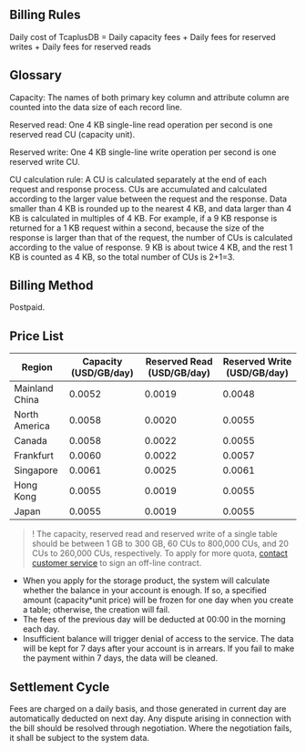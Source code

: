 [//]: # (chinagitpath:XXXXX)

## Billing Rules
Daily cost of TcaplusDB = Daily capacity fees + Daily fees for reserved writes + Daily fees for reserved reads

## Glossary
Capacity: The names of both primary key column and attribute column are counted into the data size of each record line.

Reserved read: One 4 KB single-line read operation per second is one reserved read CU (capacity unit).

Reserved write: One 4 KB single-line write operation per second is one reserved write CU.

CU calculation rule: A CU is calculated separately at the end of each request and response process. CUs are accumulated and calculated according to the larger value between the request and the response. Data smaller than 4 KB is rounded up to the nearest 4 KB, and data larger than 4 KB is calculated in multiples of 4 KB. For example, if a 9 KB response is returned for a 1 KB request within a second, because the size of the response is larger than that of the request, the number of CUs is calculated according to the value of response. 9 KB is about twice 4 KB, and the rest 1 KB is counted as 4 KB, so the total number of CUs is 2+1=3.

## Billing Method
Postpaid.

## Price List

| Region | Capacity (USD/GB/day) | Reserved Read (USD/GB/day) | Reserved Write (USD/GB/day) |
|---------|---------|---------|---------|
| Mainland China | 0.0052 | 0.0019 | 0.0048 |
| North America | 0.0058 | 0.0020 | 0.0055 |
| Canada | 0.0058 | 0.0022 | 0.0055 |
| Frankfurt | 0.0060 | 0.0022 | 0.0057 |
| Singapore | 0.0061 | 0.0025 | 0.0061 |
| Hong Kong | 0.0055 | 0.0019 | 0.0055 |
| Japan | 0.0055 | 0.0019 | 0.0055 |

>! The capacity, reserved read and reserved write of a single table should be between 1 GB to 300 GB, 60 CUs to 800,000 CUs, and 20 CUs to 260,000 CUs, respectively. To apply for more quota, [contact customer service](https://cloud.tencent.com/about/connect) to sign an off-line contract.

- When you apply for the storage product, the system will calculate whether the balance in your account is enough. If so, a specified amount (capacity*unit price) will be frozen for one day when you create a table; otherwise, the creation will fail.
- The fees of the previous day will be deducted at 00:00 in the morning each day.
- Insufficient balance will trigger denial of access to the service. The data will be kept for 7 days after your account is in arrears. If you fail to make the payment within 7 days, the data will be cleaned.

## Settlement Cycle
Fees are charged on a daily basis, and those generated in current day are automatically deducted on next day. Any dispute arising in connection with the bill should be resolved through negotiation. Where the negotiation fails, it shall be subject to the system data.


